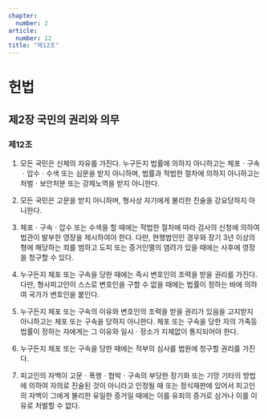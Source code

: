 ```yaml
---
chapter:
  number: 2
article:
  number: 12
title: "제12조"
---
```

# 헌법

## 제2장 국민의 권리와 의무

### 제12조

1. 모든 국민은 신체의 자유를 가진다. 누구든지 법률에 의하지 아니하고는 체포ㆍ구속ㆍ압수ㆍ수색 또는 심문을 받지 아니하며, 법률과 적법한 절차에 의하지 아니하고는 처벌ㆍ보안처분 또는 강제노역을 받지 아니한다.

2. 모든 국민은 고문을 받지 아니하며, 형사상 자기에게 불리한 진술을 강요당하지 아니한다.

3. 체포ㆍ구속ㆍ압수 또는 수색을 할 때에는 적법한 절차에 따라 검사의 신청에 의하여 법관이 발부한 영장을 제시하여야 한다. 다만, 현행범인인 경우와 장기 3년 이상의 형에 해당하는 죄를 범하고 도피 또는 증거인멸의 염려가 있을 때에는 사후에 영장을 청구할 수 있다.

4. 누구든지 체포 또는 구속을 당한 때에는 즉시 변호인의 조력을 받을 권리를 가진다. 다만, 형사피고인이 스스로 변호인을 구할 수 없을 때에는 법률이 정하는 바에 의하여 국가가 변호인을 붙인다.

5. 누구든지 체포 또는 구속의 이유와 변호인의 조력을 받을 권리가 있음을 고지받지 아니하고는 체포 또는 구속을 당하지 아니한다. 체포 또는 구속을 당한 자의 가족등 법률이 정하는 자에게는 그 이유와 일시ㆍ장소가 지체없이 통지되어야 한다.

6. 누구든지 체포 또는 구속을 당한 때에는 적부의 심사를 법원에 청구할 권리를 가진다.

7. 피고인의 자백이 고문ㆍ폭행ㆍ협박ㆍ구속의 부당한 장기화 또는 기망 기타의 방법에 의하여 자의로 진술된 것이 아니라고 인정될 때 또는 정식재판에 있어서 피고인의 자백이 그에게 불리한 유일한 증거일 때에는 이를 유죄의 증거로 삼거나 이를 이유로 처벌할 수 없다.
